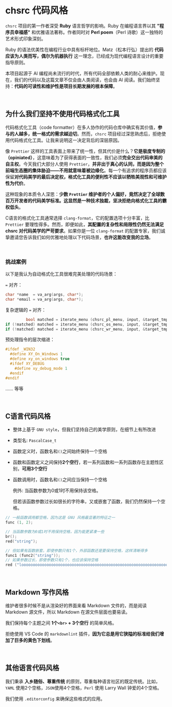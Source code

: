 <!-- -----------------------------------------------------------
 ! SPDX-License-Identifier: GFDL-1.3-or-later
 ! -------------------------------------------------------------
 ! Doc Type      : Markdown
 ! Doc Name      : 03-为什么拒绝使用代码格式化工具.md
 ! Doc Authors   : Aoran Zeng <ccmywish@qq.com>
 ! Contributors  :  Nul None  <nul@none.org>
 ! Created On    : <2025-08-10>
 ! Last Modified : <2025-08-17>
 ! ---------------------------------------------------------- -->

# chsrc 代码风格

`chsrc` 项目的第一作者深受 **Ruby** 语言哲学的影响。Ruby 在编程语言界以其 **"程序员幸福感"** 和优雅语法著称。作者同时对 **Perl poem**（Perl 诗歌）这一独特的艺术形式印象深刻。

Ruby 的语法优美性在编程行业中具有标杆地位。Matz（松本行弘）提出的 **代码应该为人类而写，偶尔为机器执行** 这一理念，已经成为现代编程语言设计的重要指导原则。

本项目起源于 AI 编程尚未流行的时代，所有代码全部依赖人类的耐心来维护。现在，我们的代码以及这篇文章不仅会由人类阅读，也会由 AI 阅读。我们始终坚持：**代码的可读性和维护性是项目长期发展的根本保障**。

<br>



## 为什么我们坚持不使用代码格式化工具

代码格式化工具（code formatter）在多人协作的代码仓库中确实有其价值，**参与的人越多，统一格式的需求越迫切**。然而，`chsrc` 项目经过深思熟虑后，拒绝使用代码格式化工具。让我来说明这一决定背后的深层原因。

像 `Prettier` 这样的工具表面上带来了统一性，但其代价是什么？**它是极度专制的（opiniated）**，这意味着为了获得表面的一致性，我们必须**完全交出代码审美的自主权**。今天我们大部分人使用 `Prettier`，**并非出于真心的认同，而是因为整个前端生态圈的集体胁迫——不用就意味着被边缘化**。每一个有追求的程序员都应该保留**对代码美学的最后决定权，格式化工具的便利性不应该以牺牲美观性和可维护性为代价**。

这种现象的本质令人深思：**少数 `Prettier` 维护者的个人偏好，竟然决定了全球数百万开发者的代码美学标准。这显然是一种技术独裁，坚决拒绝向格式化工具的霸权低头**。

C语言的格式化工具通常选择 `clang-format`，它的配置选项十分丰富，比 `Prettier` 要理性得多。然而，即便如此，**其配置的复杂性和局限性仍然无法满足 chsrc 对代码美学的严苛要求**。如果你是一位 `clang-format` 的配置专家，我们诚挚邀请您告诉我们如何优雅地处理以下代码场景，**也许这能改变我的立场**。

<br>



### 挑战案例

以下是我认为自动格式化工具很难完美处理的代码场景：

`=` 对齐：

```c
char *name  = va_arg(args, char*);
char *email = va_arg(args, char*);
```

复杂逻辑的 `=` 对齐：

```c
         bool matched = iterate_menu (chsrc_pl_menu, input, &target_tmp);
if (!matched) matched = iterate_menu (chsrc_os_menu, input, &target_tmp);
if (!matched) matched = iterate_menu (chsrc_wr_menu, input, &target_tmp);
```

预处理指令的层次缩进：

```c
#ifdef _WIN32
  #define XY_On_Windows 1
  #define xy_on_windows true
  #ifdef XY_DEBUG
    #define xy_debug_mode 1
  #endif
#endif
```

...... 等等

<br>



## C语言代码风格

- 整体上基于 `GNU style`，但我们坚持自己的美学原则，在细节上有所改进

- 类型名: `PascalCase_t`

- 函数定义时，函数名和`()`之间始终保持一个空格

- 函数和函数定义之间保持**2个空行**，若一系列函数和一系列函数存在主题性区别，**可用3个空行**

- 函数调用时，函数名和`()`之间应当保持一个空格

    例外: 当函数参数为0或1时不用保持该空格。

    但若该函数参数过长如很长的字符串，又或嵌套了函数，我们仍然保持一个空格。

```c
// 一般函数调用都空格，因为这是 GNU 风格最显著的特征之一
func (1, 2);

// 当函数参数为0或1时不用保持空格，因为能更紧凑一些
br();
red("string");

// 但如果有函数嵌套，即使参数只有1个，外部函数还是要保持空格，这样清晰得多
func1 (func2("string"));
// 如果参数过长，即使参数只有1个，也应该保持空格
red ("loooooooooooooooooooooooooooooooooooooooooooooooooooooooooooooooooong string");
```

<br>



## Markdown 写作风格

维护者很多时候不是从渲染好的界面来看 Markdown 文件的，而是阅读 Markdown 源文件，所以 Markdown 在源文件层面也要易读。

我们保持每个主题之间 **1个`<br>` + 3个空行** 的简单风格。

拒绝使用 VS Code 的 `markdownlint` 插件，**因为它总是用它狭隘的标准给我们增加了巨多的黄色下划线**。

<br>



## 其他语言代码风格

我们秉承 **入乡随俗、尊重传统** 的原则，尊重每种语言社区的既定传统。比如，`YAML` 使用2个空格，`JSON`使用4个空格，`Perl` 使用 Larry Wall 钟爱的4个空格。

我们使用 `.editorconfig` 来确保这些格式的应用。

<br>
